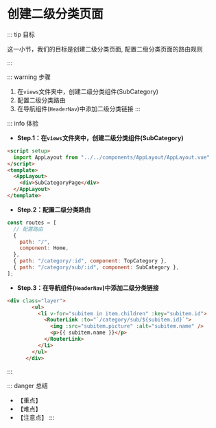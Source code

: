# 创建二级分类页面

::: tip 目标

这一小节，我们的目标是创建二级分类页面, 配置二级分类页面的路由规则

:::

::: warning 步骤

1. 在`views`文件夹中，创建二级分类组件(SubCategory)
2. 配置二级分类路由
3. 在导航组件(`HeaderNav`)中添加二级分类链接
:::

::: info 体验

* **Step.1：在`views`文件夹中，创建二级分类组件(SubCategory)**

```html
<script setup>
  import AppLayout from "../../components/AppLayout/AppLayout.vue"
</script>
<template>
  <AppLayout>
    <div>SubCategoryPage</div>
  </AppLayout>
</template>
```

* **Step.2：配置二级分类路由**

```js
const routes = [
  // 配置路由
  {
    path: "/",
    component: Home,
  },
  { path: "/category/:id", component: TopCategory },
  { path: "/category/sub/:id", component: SubCategory },
];
```

* **Step.3：在导航组件(`HeaderNav`)中添加二级分类链接**

```html
<div class="layer">
        <ul>
          <li v-for="subitem in item.children" :key="subitem.id">
            <RouterLink :to="`/category/sub/${subitem.id}`">
              <img :src="subitem.picture" :alt="subitem.name" />
              <p>{{ subitem.name }}</p>
            </RouterLink>
          </li>
        </ul>
      </div>
```

:::

::: danger 总结

* 【重点】
* 【难点】
* 【注意点】
:::
